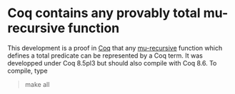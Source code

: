 # Coq contains any provably total mu-recursive function

This development is a proof in [Coq](http://coq.inria.fr) 
that any [mu-recursive](https://en.wikipedia.org/wiki/%CE%9C-recursive_function)
function which defines a total predicate can be represented
by a Coq term. It was developped under Coq 8.5pl3 but
should also compile with Coq 8.6. To compile, type

> make all

